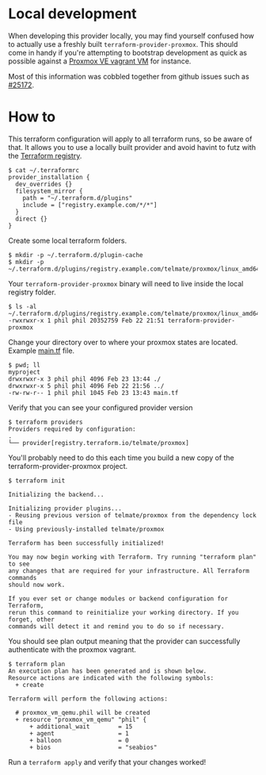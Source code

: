 # Local development
When developing this provider locally, you may find yourself confused how to actually use a freshly built `terraform-provider-proxmox`. This should come in handy if you're attempting to bootstrap development as quick as possible against a [Proxmox VE vagrant VM](https://github.com/rgl/proxmox-ve) for instance.

Most of this information was cobbled together from github issues such as [#25172](https://github.com/hashicorp/terraform/issues/25172).


# How to
This terraform configuration will apply to all terraform runs, so be aware of that. It allows you to use a locally built provider and avoid havint to futz with the [Terraform registry](https://www.terraform.io/docs/registry/api.html).
```
$ cat ~/.terraformrc
provider_installation {
  dev_overrides {}
  filesystem_mirror {
    path = "~/.terraform.d/plugins"
    include = ["registry.example.com/*/*"]
  }
  direct {}
}
```

Create some local terraform folders.
```
$ mkdir -p ~/.terraform.d/plugin-cache
$ mkdir -p ~/.terraform.d/plugins/registry.example.com/telmate/proxmox/linux_amd64/
```

Your `terraform-provider-proxmox` binary will need to live inside the local registry folder.
```
$ ls -al ~/.terraform.d/plugins/registry.example.com/telmate/proxmox/linux_amd64/
-rwxrwxr-x 1 phil phil 20352759 Feb 22 21:51 terraform-provider-proxmox
```

Change your directory over to where your proxmox states are located. Example [main.tf](./vagrant_example.tf) file.
```
$ pwd; ll
myproject
drwxrwxr-x 3 phil phil 4096 Feb 23 13:44 ./
drwxrwxr-x 5 phil phil 4096 Feb 22 21:56 ../
-rw-rw-r-- 1 phil phil 1045 Feb 23 13:43 main.tf
```

Verify that you can see your configured provider version
```
$ terraform providers
Providers required by configuration:
.
└── provider[registry.terraform.io/telmate/proxmox]
```

You'll probably need to do this each time you build a new copy of the terraform-provider-proxmox project.
```
$ terraform init

Initializing the backend...

Initializing provider plugins...
- Reusing previous version of telmate/proxmox from the dependency lock file
- Using previously-installed telmate/proxmox

Terraform has been successfully initialized!

You may now begin working with Terraform. Try running "terraform plan" to see
any changes that are required for your infrastructure. All Terraform commands
should now work.

If you ever set or change modules or backend configuration for Terraform,
rerun this command to reinitialize your working directory. If you forget, other
commands will detect it and remind you to do so if necessary.
```

You should see plan output meaning that the provider can successfully authenticate with the proxmox vagrant.
```
$ terraform plan
An execution plan has been generated and is shown below.
Resource actions are indicated with the following symbols:
  + create

Terraform will perform the following actions:

  # proxmox_vm_qemu.phil will be created
  + resource "proxmox_vm_qemu" "phil" {
      + additional_wait        = 15
      + agent                  = 1
      + balloon                = 0
      + bios                   = "seabios"
```

Run a `terraform apply` and verify that your changes worked!
